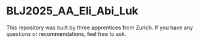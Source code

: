 # BLJ2025_AA_Eli_Abi_Luk
This repository was built by three apprentices from Zurich. If you have any questions or recommendations, feel free to ask.
